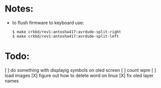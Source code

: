 # Notes:
  * to flush firmware to keyboard use:
    ```
    $ make crkbd/rev1:antosha417:avrdude-split-right
    $ make crkbd/rev1:antosha417:avrdude-split-left
    ```

# Todo:
  [ ] do something with displayig symbols on oled screen
  [ ] count wpm
  [ ] load images
  [X] figure out how to delete word on linux
  [X] fix oled layer names
